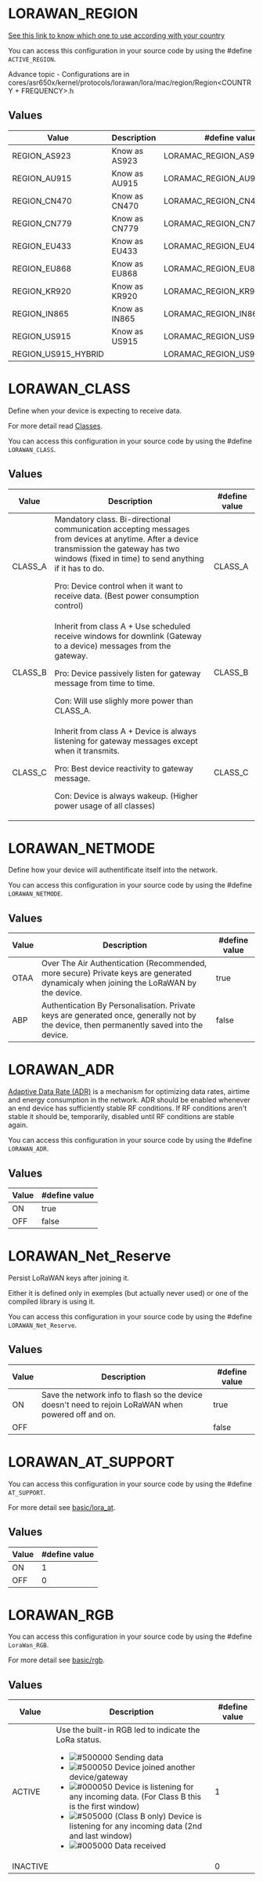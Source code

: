 # LORAWAN_REGION
[See this link to know which one to use according with your country](https://www.thethingsnetwork.org/docs/lorawan/frequencies-by-country.html)

You can access this configuration in your source code by using the #define `ACTIVE_REGION`.

Advance topic - Configurations are in cores/asr650x/kernel/protocols/lorawan/lora/mac/region/Region<COUNTRY + FREQUENCY>.h

## Values
| Value | Description | #define value |
|-------|-------------|---------------|
| REGION_AS923 | Know as AS923 | LORAMAC_REGION_AS923 |
| REGION_AU915 | Know as AU915 | LORAMAC_REGION_AU915 |
| REGION_CN470 | Know as CN470 | LORAMAC_REGION_CN470 |
| REGION_CN779 | Know as CN779| LORAMAC_REGION_CN779 |
| REGION_EU433 | Know as EU433| LORAMAC_REGION_EU433 |
| REGION_EU868 | Know as EU868| LORAMAC_REGION_EU868 |
| REGION_KR920 | Know as KR920| LORAMAC_REGION_KR920 |
| REGION_IN865 | Know as IN865| LORAMAC_REGION_IN865 |
| REGION_US915 | Know as US915 | LORAMAC_REGION_US915 |
| REGION_US915_HYBRID | | LORAMAC_REGION_US915_HYBRID |

# LORAWAN_CLASS

Define when your device is expecting to receive data.

For more detail read [Classes](https://www.thethingsnetwork.org/docs/lorawan/classes.html).

You can access this configuration in your source code by using the #define `LORAWAN_CLASS`.

## Values

| Value | Description | #define value |
|-------|-------------|---------------|
| CLASS_A | Mandatory class. Bi-directional communication accepting messages from devices at anytime. After a device transmission the gateway has two windows (fixed in time) to send anything if it has to do.<p>Pro: Device control when it want to receive data. (Best power consumption control)</p> | CLASS_A |
| CLASS_B | Inherit from class A + Use scheduled receive windows for downlink (Gateway to a device) messages from the gateway.<p>Pro: Device passively listen for gateway message from time to time.</p><p>Con: Will use slighly more power than CLASS_A.</p> | CLASS_B |
| CLASS_C | Inherit from class A + Device is always listening for gateway messages except when it transmits. <p>Pro: Best device reactivity to gateway message.</p><p>Con: Device is always wakeup. (Higher power usage of all classes)</p>| CLASS_C |


# LORAWAN_NETMODE
Define how your device will authentificate itself into the network.

You can access this configuration in your source code by using the #define `LORAWAN_NETMODE`.

## Values
| Value | Description | #define value |
|-------|-------------|---------------|
| OTAA | Over The Air Authentication (Recommended, more secure) Private keys are generated dynamicaly when joining the LoRaWAN by the device. | true |
| ABP | Authentication By Personalisation. Private keys are generated once, generally not by the device, then permanently saved into the device. | false |


# LORAWAN_ADR

[Adaptive Data Rate (ADR)](https://www.thethingsnetwork.org/docs/lorawan/adaptive-data-rate.html) is a mechanism for optimizing data rates, airtime and energy consumption in the network. ADR should be enabled whenever an end device has sufficiently stable RF conditions. If RF conditions aren't stable it should be, temporarily, disabled until RF conditions are stable again.

You can access this configuration in your source code by using the #define `LORAWAN_ADR`.

## Values

| Value | #define value |
|-------|--------------|
| ON | true |
| OFF | false |


# LORAWAN_Net_Reserve

Persist LoRaWAN keys after joining it.

Either it is defined only in exemples (but actually never used) or one of the compiled library is using it.

You can access this configuration in your source code by using the #define `LORAWAN_Net_Reserve`.

## Values

| Value | Description | #define value |
|-------|-------------|---------------|
| ON | Save the network info to flash so the device doesn't need to rejoin LoRaWAN when powered off and on. | true |
| OFF || false |


# LORAWAN_AT_SUPPORT

You can access this configuration in your source code by using the #define `AT_SUPPORT`.

For more detail see [basic/lora_at](../lora_at.md).

## Values

| Value | #define value |
|-------|---------------|
| ON | 1 |
| OFF | 0 |

# LORAWAN_RGB

You can access this configuration in your source code by using the #define `LoraWan_RGB`.

For more detail see [basic/rgb](../rgb.md).

## Values

| Value | Description | #define value |
|-------|-------------|--------------|
| ACTIVE | Use the built-in RGB led to indicate the LoRa status.<ul><li>![#500000](https://placehold.it/15/500000/000000?text=+) Sending data</li><li>![#500050](https://placehold.it/15/500050/000000?text=+) Device joined another device/gateway</li><li>![#000050](https://placehold.it/15/000050/000000?text=+) Device is listening  for any incoming data. (For Class B this is the first window)</li><li>![#505000](https://placehold.it/15/505000/000000?text=+) (Class B only) Device is listening for any incoming data (2nd and last window)</li><li> ![#005000](https://placehold.it/15/005000/000000?text=+) Data received</li></ul> | 1 |
| INACTIVE || 0 |